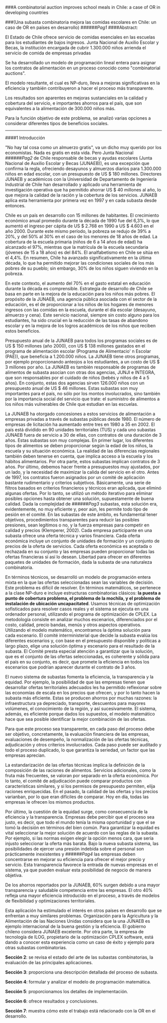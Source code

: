 ###A combinatorial auction improves school meals in Chile: a case of OR in developing countries

###(Una subasta combinatoria mejora las comidas escolares en Chile: un caso de OR en países en desarrollo)
######*Pag1*
####Abstract:

El Estado de Chile ofrece servicio de comidas esenciales en las escuelas para los estudiantes de bajos ingresos. Junta Nacional de
Auxilio Escolar y Becas, la institución encargada de cubrir 1.300.000 niños arrienda el servicio de comida de empresas privadas

Se ha desarrollado un modelo de programación lineal entera para asignar los contratos de alimentación en un proceso conocido como "combinatorial auctions".

El modelo resultante, el cual es NP-duro, lleva a mejoras significativas
en la eficiencia y también contribuyeron a hacer el proceso más transparente.

Los resultados son aparentes en mejoras sustanciales en la calidad y cobertura del servicio, e importantes ahorros para el país, que son equivalentes a la alimentación de 300.000 niños más. 

Para la función objetivo de este problema, se analizó varias opciones a considerar diferentes tipos de beneficios sociales.

---


####1 Introducción

"No hay tal cosa como un almuerzo gratis", va un dicho muy querido por los economistas. Nada es gratis en esta vida. Pero Junta Nacional
######*Pag2*
de Chile responsable de becas y ayudas escolares (Junta Nacional de Auxilio Escolar y Becas (JUNAEB)), es una excepción que confirma la regla, ofreciendo desayunos y almuerzos diarios para 1.300.000 niños en edad escolar, con un presupuesto de US $ 180 millones.
Directores JUNAEB y académicos con la Universidad de Departamento de Ingeniería Industrial de Chile han desarrollado y aplicado una herramienta de investigación operativa que ha permitido ahorrar US $ 40 millones al año, lo que mejora la calidad de la ración y la cobertura de los servicios. JUNAEB aplica esta herramienta por primera vez en 1997 y en cada subasta desde entonces.

Chile es un país en desarrollo con 15 millones de habitantes. El crecimiento económico anual promedio durante la década de 1990 fue del 6,3%, lo que aumentó el ingreso per cápita de US $ 2.768 en 1990 a US $ 4.603 en el año 2000. Durante este mismo período, la pobreza se redujo de 39% a 20%, y del 50% al 30% en el caso de los menores de 18 años de edad. La cobertura de la escuela primaria (niños de 6 a 14 años de edad) ha alcanzado el 97%, mientras que la matrícula de la escuela secundaria (jóvenes de 15 a 18 años) es del 84%.
El analfabetismo en Chile se sitúa en el 4,4%. En resumen, Chile ha avanzado significativamente en la última década, lo que ha permitido mejorar las condiciones sociales de los más pobres de su pueblo; sin embargo, 30% de los niños siguen viviendo en la pobreza.

En este contexto, el aumento del 70% en el gasto estatal en educación durante la década es comprensible. Estrategia de desarrollo de Chile se basa en parte en la mejora de la educación para los niños más pobres. El propósito de la JUNAEB, una agencia pública asociada con el sector de la educación, es el de proporcionar a los niños de los hogares de menores ingresos con las comidas en la escuela, durante el día escolar (desayuno, almuerzo y cena). Este servicio nacional, siempre sin costo alguno para los estudiantes, ha sido crucial en la reducción de las tasas de abandono escolar y en la mejora de los logros académicos de los niños que reciben estos beneficios.

Presupuesto anual de la JUNAEB para todos los programas sociales es de US $ 150 millones (año 2000), con US $ 138 millones gastados en el programa de alimentación escolar (Programa de Alimentacio' n Escolar (PAE)), que beneficia a 1.200.000 niños. La JUNAEB tiene otros programas, por ejemplo proporcionando anteojos a los estudiantes, a un costo de US $ 3 millones por año. La JUNAEB es también responsable de programas de alimentos de subasta asocian con otras dos agencias, JUNJI e INTEGRA, que son responsables por el cuidado de niños (bebés y niños de 4 a 5 años). En conjunto, estas dos agencias sirven 126.000 niños con un presupuesto anual de US $ 46 millones. Estas subastas son muy importantes para el país, no sólo por los montos involucrados, sino también por la importancia social del servicio que trate: el suministro de alimentos a los niños más vulnerables de Chile que estudian en las escuelas.

La JUNAEB ha otorgado concesiones a estos servicios de alimentación a empresas privadas a través de subastas públicas desde 1980. El número de empresas de licitación ha aumentado entre tres en 1980 a 35 en 2002. El país está dividido en 90 unidades territoriales (TUS) y cada uno subastas JUNAEB fuera de servicio a 30 de ellas, con contratos de una duración de 3 años. 
Estas subastas son muy complejas. En primer lugar, los diferentes tipos de alimentos se deben proporcionar según la edad de los niños, la escuela y su situación económica. La realidad de las diferencias regionales también deben tenerse en cuenta, que implica acceso a la escuela y los hábitos alimentarios. Por otra parte, estos
subastas implican contratos de 3 años. Por último, debemos hacer frente a presupuestos muy ajustados, por un lado, y la necesidad de maximizar la calida del servicio en el otro.
Antes de 1997, los contratos fueron asignados por un comité de aplicación bastante rudimentario y criterios subjetivos. Básicamente, una serie de filtros basados en criterios financieros y técnicos eran aplicada, que eliminó algunas ofertas. Por lo tanto, se utilizó un método iterativo para eliminar posibles opciones hasta obtener una solución, supuestamente de buena calidad. Dada la complejidad de 
######*Pag3*
subastas, esta solución era, evidentemente, no muy eficiente y, peor aún, les permite todo tipo de pesión en el comité. En las subastas de este ámbito, es fundamental tener objetivos, procedimientos transparentes para reducir las posibles presiones, sean legítimos o no, y la fuerza
empresas para competir en calidad y precios (Klemperer, 2002).
Cada empresa participante en una subasta ofrece una oferta técnica y varios financiera. Cada oferta económica incluye un conjunto de unidades de formación y un conjunto de precios de la oferta de servicios. Cada
oferta económica es aceptada o rechazada en su conjunto y las empresas pueden proporcionar todas las ofertas financieras si así lo desean. Libertad para ofrecer en diferentes paquetes de unidades de formación, dada la subasta de una naturaleza combinatoria.

En términos técnicos, se desarrolló un modelo de programación entera mixta en la que las ofertas seleccionadas sean las variables de decisión. Este problema es difícil de resolver. En términos matemáticos, se pertenece a la clase NP-duro e incluye estructuras combinatorias clásicos: **la puesta a punto de cobertura problema, el problema de la mochila, y el problema de instalación de ubicación uncapacitated**. Usamos técnicas de optimización sofisticados para resolver casos reales y el sistema se ejecuta en una ordenador personal, utilizando el programa de optimización de CPLEX.
La metodología consiste en analizar muchos escenarios, diferenciados por el costo, calidad, precio bandas, menús y otros aspectos operativos. Utilizando el modelo matemático, encontramos la óptima solución para cada escenario. El comité interministerial que decide la subasta evalúa los 
diferentes escenarios y, con base en el presupuesto disponible y políticas a largo plazo, elige una solución óptima y escenario para el resultado de la subasta. El Comité presta especial atención a garantizar que
la solución, que es el conjunto de las ofertas seleccionadas, es coherente y sólida para el país en su conjunto, es decir, que promete la eficiencia en todos los escenarios que podrían aparecer durante el contrato de 3 años.

El nuevo sistema de subastas fomenta la eficiencia, la transparencia y la equidad. Por ejemplo, la posibilidad de que las empresas tienen que desarrollar ofertas territoriales adecuados les ha permitido reflexionar sobre las economías de escala en los precios que ofrecen, y por lo tanto hacen la subasta más eficiente. Estas se producen ahorros por muchas razones: la infraestructura ya depreciado, transporte, descuentos para mayores volúmenes, el conocimiento de la región, y así sucesivamente. El sistema, además, es eficiente porque
dados los supuestos, el modelo matemático hace que sea posible identificar la mejor combinación de las ofertas.

Para que este proceso sea transparente, en cada paso del proceso debe ser objetivo, concretamente, la evaluación financiera de las empresas, evaluaciones de desempeño, la normalización de las ofertas técnicas,
adjudicación y otros criterios involucrados. Cada paso puede ser auditado y todo el proceso duplicado, lo que garantiza la seriedad, un factor que las empresas aprecian.

La estandarización de las ofertas técnicas implica la definición de la composición de las raciones de alimentos. Servicios adicionales, como la fruta más frecuentes, se valoran por separado en la oferta económica. Por lo tanto, el comité de adjudicación puede comparar productos con características similares, y si los permisos de presupuesto permiten, elija raciones enriquecidas. En el pasado, la calidad de las ofertas y los precios varianban, por lo que eran difíciles de comparar. Hoy en día, todas las empresas le ofrecen los mismos productos.

Por último, la cuestión de la equidad surge, como consecuencia de la eficiencia y la transparencia. Empresas debe percibir que el proceso sea justo, es decir, que todo el mundo tenía la misma oportunidad y que el
se tomó la decisión en términos del bien común. Para garantizar la equidad es vital seleccionar la mejor solución de acuerdo con las reglas de la subasta. Por ejemplo, si las normas exigen elegir la opción menos cara, que sería injusto seleccionar la oferta más barata. Bajo la nueva subasta sistema, las posibilidades de ejercer una presión indebida sobre el personal son prácticamente inexistentes y 
######*Pag4*
las empresas deben concentrarse en mejorar su eficiencia para ofrecer el mejor precio y servicio. Esta transparencia favorece la entrada de nuevas empresas en el sistema, ya que pueden evaluar esta posibilidad de negocio de manera objetiva.

De los ahorros reportados por la JUNAEB, 60% surgen debido a una mayor transparencia y saludable competencia entre las empresas. El otro 40% refleja una mayor eficiencia introducido en el proceso, a través de modelos de flexibilidad y optimizaciones territoriales.

Esta aplicación ha estimulado el interés en otros países en desarrollo que se enfrentan a muy similares problemas. Organización para la Agricultura y la Alimentación de las Naciones Unidas considera que la una JUNAEB es ejemplo internacional de la buena gestión y la eficiencia. El gobierno chileno considera JUNAEB excelente. Por otra parte, la empresa de tecnología de ILOG, propietario de la optimización CPLEX software, está dando a conocer esta experiencia como un caso de éxito y ejemplo para otras subastas combinatorias.

**Sección 2**: se revisa el estado del arte de las subastas combinatorias, la evaluación de las principales aplicaciones.

**Sección 3**: proporciona una descripción detallada del proceso de subasta. 

**Sección 4**: formular y analizar el modelo de programación matemática. 

**Sección 5**: proporcionamos los detalles de implementación.

**Sección 6**: ofrece resultados y conclusiones. 

**Sección 7**: muestra cómo este el trabajo está relacionado con la OR en el desarrollo. 